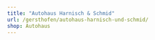 ```yaml
---
title: "Autohaus Harnisch & Schmid"
url: /gersthofen/autohaus-harnisch-und-schmid/
shop: Autohaus
---
```

